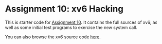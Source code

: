 # Assignment 10: xv6 Hacking

This is starter code for [Assignment 10]. It contains the full sources of xv6, as well as some initial test programs to exercise the new system call.

You can also browse the xv6 source code [here](https://course.ccs.neu.edu/cs3650sp22/l/10/xv6-global/).

[Assignment 10]:https://course.ccs.neu.edu/cs3650sp22/a10.html

